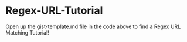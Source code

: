 # Regex-URL-Tutorial

Open up the gist-template.md file in the code above to find a Regex URL Matching Tutorial!
